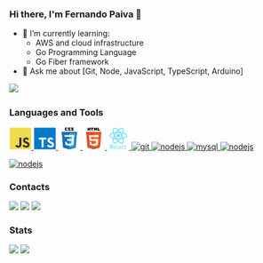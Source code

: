 ### Hi there, I'm Fernando Paiva 👋

<!--
**FernandoPaivaEC/fernandopaivaec** is a ✨ _special_ ✨ repository because its `README.md` (this file) appears on your GitHub profile.
-->

- 🌱 I’m currently learning:
  - AWS and cloud infrastructure
  - Go Programming Language
  - Go Fiber framework
- 💬 Ask me about [Git, Node, JavaScript, TypeScript, Arduino]

![](https://komarev.com/ghpvc/?username=your-github-username&color=green)

### Languages and Tools
<p align="left"> 
<a href="https://developer.mozilla.org/en-US/docs/Web/JavaScript" target="_blank"> <img src="https://raw.githubusercontent.com/devicons/devicon/master/icons/javascript/javascript-original.svg" alt="javascript" width="40" height="40"/> </a>	
<a href="https://www.typescriptlang.org/" target="_blank"> <img src="https://raw.githubusercontent.com/devicons/devicon/master/icons/typescript/typescript-original.svg" alt="typescript" width="40" height="40"/> </a>
<a href="https://www.w3schools.com/css/" target="_blank"> <img src="https://raw.githubusercontent.com/devicons/devicon/master/icons/css3/css3-original-wordmark.svg" alt="css3" width="40" height="40"/> </a>
<a href="https://www.w3.org/html/" target="_blank"> <img src="https://raw.githubusercontent.com/devicons/devicon/master/icons/html5/html5-original-wordmark.svg" alt="html5" width="40" height="40"/> </a> 
<a href="https://reactjs.org/" target="_blank"> <img src="https://raw.githubusercontent.com/devicons/devicon/master/icons/react/react-original-wordmark.svg" alt="react" width="40" height="40"/> </a>
<a href="https://git-scm.com/" target="_blank"> <img src="https://www.vectorlogo.zone/logos/git-scm/git-scm-icon.svg" alt="git" width="40" height="40"/> </a> 
<a href="https://nodejs.org/en/" target="_blank"> <img src="https://nodejs.org/static/images/logo.svg" alt="nodejs" width="40" height="40"/> </a>
<a href="https://www.postgresql.org/" target="_blank"> <img src="https://www.postgresql.org/media/img/about/press/elephant.png" alt="mysql" width="40" height="40"/> </a> 
<a href="https://www.arduino.cc/" target="_blank"> <img src="https://www.arduino.cc/wiki/370832ed4114dd35d498f2f449b4781e/arduino.svg" alt="nodejs" width="40" height="40"/> </a>
</p>
<a href="https://go.dev/" target="_blank"> <img src="https://go.dev/blog/go-brand/Go-Logo/PNG/Go-Logo_Blue.png" alt="nodejs" width="40" height="40"/> </a>
</p>


### Contacts
<div>  
  <a href="https://www.linkedin.com/in/fernando-paiva-972b97185" target="_blank"><img src="https://img.shields.io/badge/-LinkedIn-%230077B5?style=for-the-badge&logo=linkedin&logoColor=white" target="_blank"></a> 
 <a href = "mailto:fernandopaivaec@gmail.com"><img src="https://img.shields.io/badge/Gmail-D14836?style=for-the-badge&logo=gmail&logoColor=white" target="_blank"></a>
 <a href = "https://app.rocketseat.com.br/me/fernandopaivaec"><img src="https://img.shields.io/badge/Rocketseat-Blue?style=for-the-badge&logoColor=blue" target="_blank"></a>
</div>

### Stats

<div>
  <a href="https://github.com/anuraghazra/github-readme-stats" target="_blank"><img height="180em" src="https://github-readme-stats.vercel.app/api?username=fernandopaivaec&count_private=true&show_icons=true&theme=dracula" target="_blank"></a> 
  <a href="https://github.com/anuraghazra/github-readme-stats" target="_blank"><img height="180em" src="https://github-readme-stats.vercel.app/api/top-langs/?username=FernandoPaivaEC&layout=compact&langs_count=7&theme=dracula" target="_blank"></a> 
</div>
